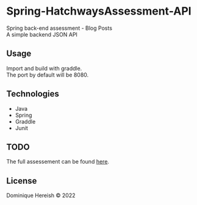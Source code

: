 # Spring-HatchwaysAssessment-API
Spring back-end assessment - Blog Posts</br>
  A simple backend JSON API

## Usage
Import and build with graddle.
</br>The port by default will be 8080.

## Technologies

<ul>
	<li>Java</li>
	<li>Spring</li>
	<li>Graddle</li>
	<li>Junit</li>
</ul>


## TODO

The full assessement can be found [here](/documents/assessment.pdf).

## License
Dominique Hereish &copy; 2022
